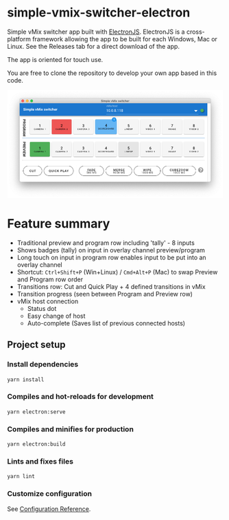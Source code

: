 # simple-vmix-switcher-electron

Simple vMix switcher app built with [ElectronJS](https://electronjs.org). ElectronJS is a cross-platform framework allowing the app to be built for each Windows, Mac or Linux. See the Releases tab for a direct download of the app.

The app is oriented for touch use.

You are free to clone the repository to develop your own app based in this code.

![Simple vMix Switcher Electron](./readme_assets/overview_030.png "Application overview")

# Feature summary
 - Traditional preview and program row including 'tally' - 8 inputs
 - Shows badges (tally) on input in overlay channel preview/program
 - Long touch on input in program row enables input to be put into an overlay channel
 - Shortcut: `Ctrl+Shift+P` (Win+Linux) / `Cmd+Alt+P` (Mac) to swap Preview and Program row order
 - Transitions row: Cut and Quick Play + 4 defined transitions in vMix
 - Transition progress (seen between Program and Preview row)
 - vMix host connection
   * Status dot
   * Easy change of host
   * Auto-complete (Saves list of previous connected hosts)

## Project setup
### Install dependencies
```
yarn install
```

### Compiles and hot-reloads for development
```
yarn electron:serve
```

### Compiles and minifies for production
```
yarn electron:build
```

### Lints and fixes files
```
yarn lint
```

### Customize configuration
See [Configuration Reference](https://cli.vuejs.org/config/).
